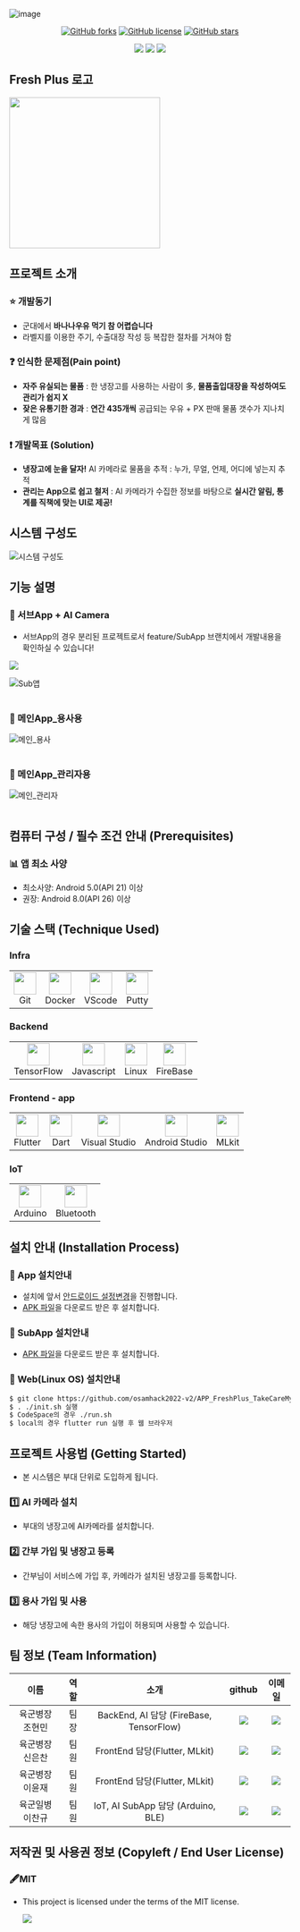 <!--
# 냉장고를 부탁해
### 쉽고 철저한 신선식품 관리시스템
-->
![image](https://github.com/osamhack2022-v2/APP_FreshPlus_TakeCareMyRefrigerator/blob/main/For_readme/cover_test4.PNG)

</p>
<p align="center">
<a href="https://github.com/osamhack2022/APP_FreshPlus_TakeCareMyRefrigerator/network"><img alt="GitHub forks" src="https://img.shields.io/github/forks/osamhack2022/APP_FreshPlus_TakeCareMyRefrigerator?style=for-the-badge"></a>
<a href="https://github.com/osamhack2022/APP_FreshPlus_TakeCareMyRefrigerator/blob/main/LICENSE"><img alt="GitHub license" src="https://img.shields.io/github/license/osamhack2022/APP_FreshPlus_TakeCareMyRefrigerator?style=for-the-badge"></a>
<a href="https://github.com/osamhack2022/APP_FreshPlus_TakeCareMyRefrigerator/stargazers"><img alt="GitHub stars" src="https://img.shields.io/github/stars/osamhack2022/APP_FreshPlus_TakeCareMyRefrigerator?style=for-the-badge"></a>
</p>
</p>
<p align="center">
	<a href="https://stellar-cast-38c.notion.site/a880bf0b20ce479981335c4734afd2e8"><img src='https://img.shields.io/badge/Notion-yellow?style=for-the-badge'></a>
	<a href="https://github.com/osamhack2022-v2/APP_FreshPlus_TakeCareMyRefrigerator/blob/main/For_readme/%EB%B0%9C%ED%91%9C%EC%9E%90%EB%A3%8C.pdf"><img src='https://img.shields.io/badge/Document-yellow?style=for-the-badge'></a>
	<a href="유튜브링크"><img src='https://img.shields.io/badge/VIDEO-yellow?style=for-the-badge'></a>
</p>

<!--
</p>
<p align="center">
   <div align="center"> <img src="https://github.com/osamhack2022-v2/APP_FreshPlus_TakeCareMyRefrigerator/blob/main/For_readme/git-icon.png" width="270" height="270"/> </div>
   <div align="center"> <strong> Fresh Plus 로고 </strong>  </div>
</p>
-->
## Fresh Plus 로고
</p>
<p align="left">
   <div align="left"> <img src="https://github.com/osamhack2022-v2/APP_FreshPlus_TakeCareMyRefrigerator/blob/main/For_readme/git-icon.png" width="270" height="270"/> </div>
</p>



## 프로젝트 소개
### :star: 개발동기
- 군대에서 **바나나우유 먹기 참 어렵습니다**
- 라벨지를 이용한 주기, 수출대장 작성 등 복잡한 절차를 거쳐야 함
### :question: 인식한 문제점(Pain point)
- **자주 유실되는 물품** : 한 냉장고를 사용하는 사람이 多, **물품출입대장을 작성하여도 관리가 쉽지 X**
- **잦은 유통기한 경과** : **연간 435개씩** 공급되는 우유 + PX 판매 물품 갯수가 지나치게 많음
### :exclamation: 개발목표 (Solution)
- **냉장고에 눈을 달자!** AI 카메라로 물품을 추적 : 누가, 무얼, 언제, 어디에 넣는지 추적
- **관리는 App으로 쉽고 철저** : AI 카메라가 수집한 정보를 바탕으로 **실시간 알림, 통계를 직책에 맞는 UI로 제공!**


## 시스템 구성도

![시스템 구성도](https://github.com/osamhack2022-v2/APP_FreshPlus_TakeCareMyRefrigerator/blob/main/For_readme/%EC%8B%9C%EC%8A%A4%ED%85%9C%20%EA%B5%AC%EC%83%81%EB%8F%84.PNG)


## 기능 설명
### 📸 서브App + AI Camera
- 서브App의 경우 분리된 프로젝트로서 feature/SubApp 브랜치에서 개발내용을 확인하실 수 있습니다!
</p>
<p align="left">
	<a href="https://github.com/osamhack2022-v2/APP_FreshPlus_TakeCareMyRefrigerator/tree/feature/SubApp"><img src='https://img.shields.io/badge/SubApp-yellow?style=for-the-badge'></a>
</p>

![Sub앱](https://github.com/osamhack2022-v2/APP_FreshPlus_TakeCareMyRefrigerator/blob/main/For_readme/SubappFlow2.PNG)<br><br>
### 🐤 메인App_용사용
![메인_용사](https://github.com/osamhack2022-v2/APP_FreshPlus_TakeCareMyRefrigerator/blob/main/For_readme/%EA%B8%B0%EB%8A%A5_%EC%9A%A9%EC%82%AC.PNG)<br><br>
### 🐔 메인App_관리자용
![메인_관리자](https://github.com/osamhack2022-v2/APP_FreshPlus_TakeCareMyRefrigerator/blob/main/For_readme/%EA%B8%B0%EB%8A%A5_%EA%B4%80%EB%A6%AC%EC%9E%90.PNG)<br><br>


## 컴퓨터 구성 / 필수 조건 안내 (Prerequisites)

### 📊 앱 최소 사양
- 최소사양: Android 5.0(API 21) 이상
- 권장: Android 8.0(API 26) 이상

## 기술 스택 (Technique Used)  
### Infra
<table><tbody>
 <tr>
  <td>
   <div align="center"> <img src="https://cdn.jsdelivr.net/gh/devicons/devicon/icons/github/github-original.svg" width="40" height="40"/> <br>Git</div>
  </td>
  <td>
   <div align="center"><img src="https://cdn.jsdelivr.net/gh/devicons/devicon/icons/docker/docker-original.svg" width="40" height="40"/><br>Docker</div>
  </td>
  <td>
   <div align="center"><img src="https://cdn.jsdelivr.net/gh/devicons/devicon/icons/vscode/vscode-original.svg" width="40" height="40"/><br>VScode</div>
  </td>
<td>
   <div align="center"><img src="https://cdn.jsdelivr.net/gh/devicons/devicon/icons/putty/putty-original.svg" width="40" height="40"/><br>Putty</div>
  </td>
 </tr>
 </tbody></table>
 
### Backend
<table><tbody>
 <tr>
  <td>
   <div align="center"><img src="https://cdn.jsdelivr.net/gh/devicons/devicon/icons/tensorflow/tensorflow-original.svg" width="40" height="40"/><br>TensorFlow</div>
  </td>
    <td>
   <div align="center"><img src="https://cdn.jsdelivr.net/gh/devicons/devicon/icons/javascript/javascript-original.svg" width="40" height="40"/><br>Javascript</div>
  </td>
      <td>
   <div align="center"><img src="https://cdn.jsdelivr.net/gh/devicons/devicon/icons/linux/linux-original.svg" width="40" height="40"/><br>Linux</div>
  </td>
<td>
   <div align="center"><img src="https://github.com/osamhack2022-v2/APP_FreshPlus_TakeCareMyRefrigerator/blob/main/For_readme/firebase.png" width="40" height="40"/><br>FireBase</div>
  </td>  
  </tr>
 </tbody></table>
 
### Frontend - app
<table><tbody>
 <tr>
  <td>
   <div align="center"> <img src="https://cdn.jsdelivr.net/gh/devicons/devicon/icons/flutter/flutter-original.svg" width="40" height="40"/> <br>Flutter</div>
  </td>
  <td>
   <div align="center"><img src="https://cdn.jsdelivr.net/gh/devicons/devicon/icons/dart/dart-original.svg" width="40" height="40"/><br>Dart</div>
  </td>    
<td>
   <div align="center"><img src="https://cdn.jsdelivr.net/gh/devicons/devicon/icons/visualstudio/visualstudio-plain.svg" width="40" height="40"/><br>Visual Studio</div>
  </td> 
<td>
   <div align="center"><img src="https://cdn.jsdelivr.net/gh/devicons/devicon/icons/androidstudio/androidstudio-original.svg" width="40" height="40"/><br>Android Studio</div>
  </td>  
<td>
   <div align="center"><img src="https://github.com/osamhack2022-v2/APP_FreshPlus_TakeCareMyRefrigerator/blob/main/For_readme/mlkit.png" width="40" height="40"/><br>MLkit</div>
  </td>  
 </tr>
 </tbody></table>
 
 ### IoT
<table><tbody>
 <tr>
  <td>
   <div align="center"> <img src="https://cdn.jsdelivr.net/gh/devicons/devicon/icons/arduino/arduino-original.svg" width="40" height="40"/> <br>Arduino</div>
  </td>
<td>
   <div align="center"> <img src="https://github.com/osamhack2022-v2/APP_FreshPlus_TakeCareMyRefrigerator/blob/main/For_readme/bluetooth.png" width="40" height="40"/> <br>Bluetooth</div>
  </td>
 </tr>
 </tbody></table>


## 설치 안내 (Installation Process)

### 🌱 App 설치안내
- 설치에 앞서 [안드로이드 설정변경](https://ko.wikihow.com/%EC%95%88%EB%93%9C%EB%A1%9C%EC%9D%B4%EB%93%9C%EC%97%90-APK-%ED%8C%8C%EC%9D%BC-%EC%84%A4%EC%B9%98%ED%95%98%EB%8A%94-%EB%B0%A9%EB%B2%95)을 진행합니다.
- [APK 파일](https://drive.google.com/file/d/1FhftjYVA-8gTrOuJMNskY1QHqqWs2P-O/view?usp=share_link)을 다운로드 받은 후 설치합니다.

### 🌱 SubApp 설치안내
- [APK 파일](https://drive.google.com/file/d/1N5xXQBwKO0hkfo59OYJjdYhAtsjE5vzZ/view?usp=sharing)을 다운로드 받은 후 설치합니다.

### 🌱 Web(Linux OS) 설치안내

```bash
$ git clone https://github.com/osamhack2022-v2/APP_FreshPlus_TakeCareMyRefrigerator.git
$ . ./init.sh 실행
$ CodeSpace의 경우 ./run.sh
$ local의 경우 flutter run 실행 후 웹 브라우저 
```
 
## 프로젝트 사용법 (Getting Started)

- 본 시스템은 부대 단위로 도입하게 됩니다.
### 1️⃣ AI 카메라 설치
- 부대의 냉장고에 AI카메라를 설치합니다.

### 2️⃣ 간부 가입 및 냉장고 등록
- 간부님이 서비스에 가입 후, 카메라가 설치된 냉장고를 등록합니다.

### 3️⃣ 용사 가입 및 사용
- 해당 냉장고에 속한 용사의 가입이 허용되며 사용할 수 있습니다.

 
## 팀 정보 (Team Information)
|이름|역할|소개|github|이메일
|:-------:|:---:|:---------:|:---:|:---:|
|육군병장 조현민|팀장|BackEnd, AI 담당 (FireBase, TensorFlow)|<a href="https://github.com/hmc0105"> <img src="http://img.shields.io/badge/-green?style=social&logo=github"/>|<a href="mailto:hmc0105@kaist.ac.kr"> <img src="https://img.shields.io/badge/hmc0105@kaist.ac.kr-green?logo=gmail&style=social">
|육군병장 신은찬|팀원|FrontEnd 담당(Flutter, MLkit)|<a href="https://github.com/EunChan719"> <img src="http://img.shields.io/badge/-green?style=social&logo=github"/> |<a href="mailto:lovesin719@naver.com"> <img src="https://img.shields.io/badge/lovesin719@naver.com-green?logo=gmail&style=social">
|육군병장 이윤재|팀원|FrontEnd 담당(Flutter, MLkit)|<a href="https://github.com/leedbswo107"> <img src="http://img.shields.io/badge/-green?style=social&logo=github"/> |<a href="mailto:ljyu1@naver.com"> <img src="https://img.shields.io/badge/ljyu1@naver.com-green?logo=gmail&style=social">
|육군일병 이찬규|팀원|IoT, AI SubApp 담당 (Arduino, BLE)|<a href="https://github.com/Tim-Lee0001"> <img src="http://img.shields.io/badge/-green?style=social&logo=github"/> |<a href="mailto:lck3365@kaist.ac.kr"> <img src="https://img.shields.io/badge/lck3365@kaist.ac.kr-green?logo=gmail&style=social">

## 저작권 및 사용권 정보 (Copyleft / End User License)
### 🖋️MIT 
- This project is licensed under the terms of the MIT license. <p align="Left">
	<a href="https://github.com/osamhack2022-v2/APP_FreshPlus_TakeCareMyRefrigerator/blob/main/For_readme/license.md"><img src='https://img.shields.io/badge/License Detail-green?style=for-the-badge'></a>
</p>

